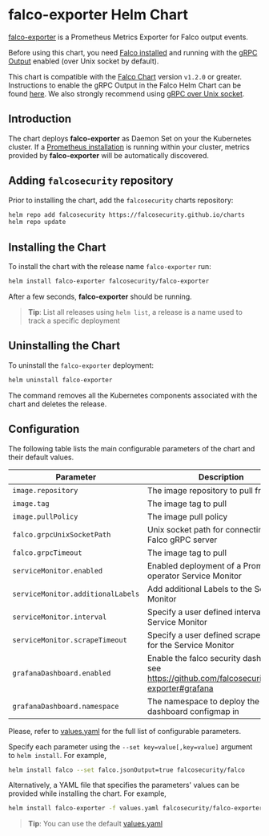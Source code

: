 # falco-exporter Helm Chart

[falco-exporter](https://github.com/falcosecurity/falco-exporter) is a Prometheus Metrics Exporter for Falco output events.

Before using this chart, you need [Falco installed](https://falco.org/docs/installation/) and running with the [gRPC Output](https://falco.org/docs/grpc/) enabled (over Unix socket by default).

This chart is compatible with the [Falco Chart](https://github.com/falcosecurity/charts/tree/master/falco) version `v1.2.0` or greater. Instructions to enable the gRPC Output in the Falco Helm Chart can be found [here](https://github.com/falcosecurity/charts/tree/master/falco#enabling-grpc). We also strongly recommend using [gRPC over Unix socket](https://github.com/falcosecurity/charts/tree/master/falco#grpc-over-unix-socket-default).

## Introduction

The chart deploys **falco-exporter** as Daemon Set on your the Kubernetes cluster. If a [Prometheus installation](https://github.com/helm/charts/tree/master/stable/prometheus) is running within your cluster, metrics provided by **falco-exporter** will be automatically discovered.

## Adding `falcosecurity` repository

Prior to installing the chart, add the `falcosecurity` charts repository:

```bash
helm repo add falcosecurity https://falcosecurity.github.io/charts
helm repo update
```

## Installing the Chart

To install the chart with the release name `falco-exporter` run:

```bash
helm install falco-exporter falcosecurity/falco-exporter
```

After a few seconds, **falco-exporter** should be running.

> **Tip**: List all releases using `helm list`, a release is a name used to track a specific deployment

## Uninstalling the Chart

To uninstall the `falco-exporter` deployment:

```bash
helm uninstall falco-exporter
```

The command removes all the Kubernetes components associated with the chart and deletes the release.

## Configuration

The following table lists the main configurable parameters of the chart and their default values.

| Parameter                         | Description                                                                                      | Default                            |
| --------------------------------- | ------------------------------------------------------------------------------------------------ | ---------------------------------- |
| `image.repository`                | The image repository to pull from                                                                | `falcosecurity/falco-exporter`     |
| `image.tag`                       | The image tag to pull                                                                            | `0.3.0`                            |
| `image.pullPolicy`                | The image pull policy                                                                            | `IfNotPresent`                     |
| `falco.grpcUnixSocketPath`        | Unix socket path for connecting to a Falco gRPC server                                           | `unix:///var/run/falco/falco.sock` |
| `falco.grpcTimeout`               | The image tag to pull                                                                            | `2m`                               |
| `serviceMonitor.enabled`          | Enabled deployment of a Prometheus operator Service Monitor                                      | `false`                            |
| `serviceMonitor.additionalLabels` | Add additional Labels to the Service Monitor                                                     | `{}`                               |
| `serviceMonitor.interval`         | Specify a user defined interval for the Service Monitor                                          | `""`                               |
| `serviceMonitor.scrapeTimeout`    | Specify a user defined scrape timeout for the Service Monitor                                    | `""`                               |  |
| `grafanaDashboard.enabled`        | Enable the falco security dashboard, see https://github.com/falcosecurity/falco-exporter#grafana | `false`                            |
| `grafanaDashboard.namespace`      | The namespace to deploy the dashboard configmap in                                               | `default`                          |

Please, refer to [values.yaml](./values.yaml) for the full list of configurable parameters.

Specify each parameter using the `--set key=value[,key=value]` argument to `helm install`. For example,

```bash
helm install falco --set falco.jsonOutput=true falcosecurity/falco
```

Alternatively, a YAML file that specifies the parameters' values can be provided while installing the chart. For example,

```bash
helm install falco-exporter -f values.yaml falcosecurity/falco-exporter
```

> **Tip**: You can use the default [values.yaml](values.yaml)
